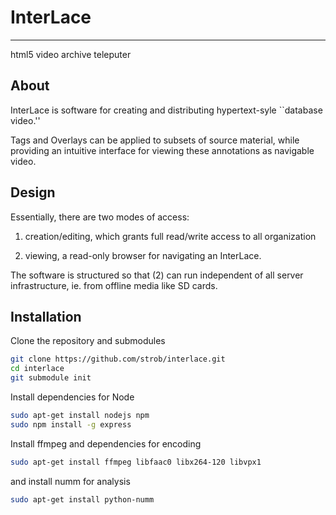 # InterLace
---
html5 video archive teleputer

## About

InterLace is software for creating and distributing
hypertext-syle ``database video.''

Tags and Overlays can be applied to subsets of source material,
while providing an intuitive interface for viewing these annotations
as navigable video.

## Design

Essentially, there are two modes of access:

1. creation/editing, which grants full read/write access to all
   organization

2. viewing, a read-only browser for navigating an InterLace.

The software is structured so that (2) can run independent of all
server infrastructure, ie. from offline media like SD cards.


## Installation

Clone the repository and submodules

```bash
git clone https://github.com/strob/interlace.git
cd interlace
git submodule init
```

Install dependencies for Node

```bash
sudo apt-get install nodejs npm
sudo npm install -g express
```

Install ffmpeg and dependencies for encoding

```bash
sudo apt-get install ffmpeg libfaac0 libx264-120 libvpx1
```

and install numm for analysis

```bash
sudo apt-get install python-numm
```